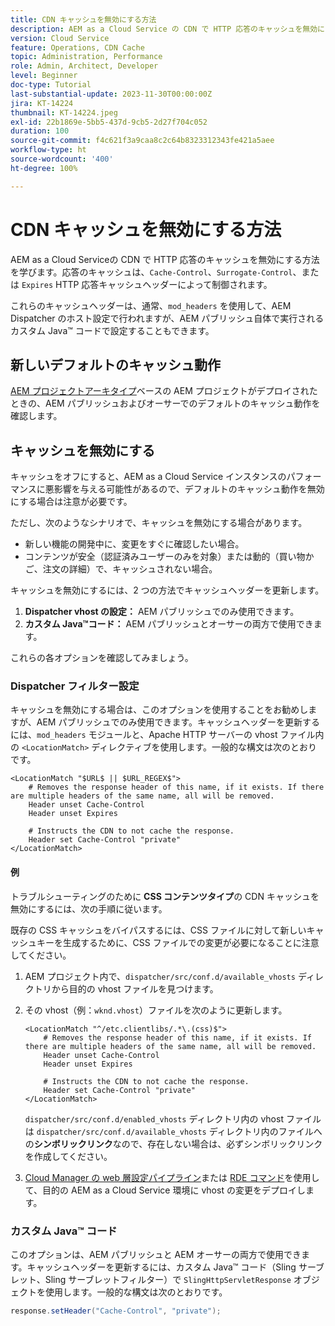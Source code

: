 ```yaml
---
title: CDN キャッシュを無効にする方法
description: AEM as a Cloud Service の CDN で HTTP 応答のキャッシュを無効にする方法を学びます。
version: Cloud Service
feature: Operations, CDN Cache
topic: Administration, Performance
role: Admin, Architect, Developer
level: Beginner
doc-type: Tutorial
last-substantial-update: 2023-11-30T00:00:00Z
jira: KT-14224
thumbnail: KT-14224.jpeg
exl-id: 22b1869e-5bb5-437d-9cb5-2d27f704c052
duration: 100
source-git-commit: f4c621f3a9caa8c2c64b8323312343fe421a5aee
workflow-type: ht
source-wordcount: '400'
ht-degree: 100%

---
```


# CDN キャッシュを無効にする方法

AEM as a Cloud Serviceの CDN で HTTP 応答のキャッシュを無効にする方法を学びます。応答のキャッシュは、`Cache-Control`、`Surrogate-Control`、または `Expires` HTTP 応答キャッシュヘッダーによって制御されます。

これらのキャッシュヘッダーは、通常、`mod_headers` を使用して、AEM Dispatcher のホスト設定で行われますが、AEM パブリッシュ自体で実行されるカスタム Java™ コードで設定することもできます。

## 新しいデフォルトのキャッシュ動作

[AEM プロジェクトアーキタイプ](./enable-caching.md#default-caching-behavior)ベースの AEM プロジェクトがデプロイされたときの、AEM パブリッシュおよびオーサーでのデフォルトのキャッシュ動作を確認します。

## キャッシュを無効にする

キャッシュをオフにすると、AEM as a Cloud Service インスタンスのパフォーマンスに悪影響を与える可能性があるので、デフォルトのキャッシュ動作を無効にする場合は注意が必要です。

ただし、次のようなシナリオで、キャッシュを無効にする場合があります。

- 新しい機能の開発中に、変更をすぐに確認したい場合。
- コンテンツが安全（認証済みユーザーのみを対象）または動的（買い物かご、注文の詳細）で、キャッシュされない場合。

キャッシュを無効にするには、2 つの方法でキャッシュヘッダーを更新します。

1. **Dispatcher vhost の設定：** AEM パブリッシュでのみ使用できます。
1. **カスタム Java™コード：** AEM パブリッシュとオーサーの両方で使用できます。

これらの各オプションを確認してみましょう。

### Dispatcher フィルター設定

キャッシュを無効にする場合は、このオプションを使用することをお勧めしますが、AEM パブリッシュでのみ使用できます。キャッシュヘッダーを更新するには、`mod_headers` モジュールと、Apache HTTP サーバーの vhost ファイル内の `<LocationMatch>` ディレクティブを使用します。一般的な構文は次のとおりです。

```
<LocationMatch "$URL$ || $URL_REGEX$">
    # Removes the response header of this name, if it exists. If there are multiple headers of the same name, all will be removed.
    Header unset Cache-Control
    Header unset Expires

    # Instructs the CDN to not cache the response.
    Header set Cache-Control "private"
</LocationMatch>
```

#### 例

トラブルシューティングのために **CSS コンテンツタイプ**&#x200B;の CDN キャッシュを無効にするには、次の手順に従います。

既存の CSS キャッシュをバイパスするには、CSS ファイルに対して新しいキャッシュキーを生成するために、CSS ファイルでの変更が必要になることに注意してください。

1. AEM プロジェクト内で、`dispatcher/src/conf.d/available_vhosts` ディレクトリから目的の vhost ファイルを見つけます。
1. その vhost（例：`wknd.vhost`）ファイルを次のように更新します。

   ```
   <LocationMatch "^/etc.clientlibs/.*\.(css)$">
       # Removes the response header of this name, if it exists. If there are multiple headers of the same name, all will be removed.
       Header unset Cache-Control
       Header unset Expires
   
       # Instructs the CDN to not cache the response.
       Header set Cache-Control "private"
   </LocationMatch>
   ```

   `dispatcher/src/conf.d/enabled_vhosts` ディレクトリ内の vhost ファイルは `dispatcher/src/conf.d/available_vhosts` ディレクトリ内のファイルへの&#x200B;**シンボリックリンク**&#x200B;なので、存在しない場合は、必ずシンボリックリンクを作成してください。
1. [Cloud Manager の web 層設定パイプライン](https://experienceleague.adobe.com/docs/experience-manager-cloud-service/content/implementing/using-cloud-manager/cicd-pipelines/introduction-ci-cd-pipelines.html?lang=ja#web-tier-config-pipelines)または [RDE コマンド](https://experienceleague.adobe.com/docs/experience-manager-learn/cloud-service/developing/rde/how-to-use.html?lang=ja#deploy-apache-or-dispatcher-configuration)を使用して、目的の AEM as a Cloud Service 環境に vhost の変更をデプロイします。

### カスタム Java™ コード

このオプションは、AEM パブリッシュと AEM オーサーの両方で使用できます。キャッシュヘッダーを更新するには、カスタム Java™ コード（Sling サーブレット、Sling サーブレットフィルター）で `SlingHttpServletResponse` オブジェクトを使用します。一般的な構文は次のとおりです。

```java
response.setHeader("Cache-Control", "private");
```
